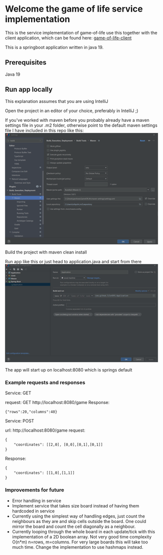 # Welcome the game of life service implementation
This is the service implementation of game-of-life use this together with the client application, which can be found here:
[game-of-life-client](https://github.com/lilo4591/game-of-life-client)

This is a springboot application written in java 19.

## Prerequisites 
Java 19

## Run app locally

This explanation assumes that you are using IntelliJ

Open the project in an editor of your choice, preferably in IntelliJ ;)

If you've worked with maven before you probably already have a maven settings file in your .m2 folder, otherwise point to the default maven settings file I have included in this repo like this:
![maven settings](mavensettings.PNG)

Build the project with maven clean install

Run app like this or just head to application.java and start from there
![run locally](runlocally.PNG)

The app will start up on localhost:8080 which is springs default

### Example requests and responses


Service: GET

request: GET http://localhost:8080/game
Response:
```
{"rows":20,"columns":40}
```

Service: POST

url: http://localhost:8080/game
request:
```
{
    "coordinates": [[2,0], [0,0],[0,1],[0,1]]
}
```
Response:
```
{
    "coordinates": [[1,0],[1,1]]
}
```


### Improvements for future
* Error handling in service
* Implement service that takes size board instead of having them hardcoded in service
* Currently using the simplest way of handling edges, just count the neighbours as they are and skip cells outside the board. One could mirror the board and count the cell diagonally as a neighbour.
* Currently looping through the whole board in each update/tick with this implementation of a 2D boolean array. Not very good time complexity O(n*m) n=rows, m=columns. For very large boards this will take too much time. Change the implementation to use hashmaps instead.